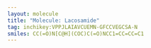 ```yaml
---
layout: molecule
title: "Molecule: Lacosamide"
tag: inchikey:VPPJLAIAVCUEMN-GFCCVEGCSA-N
smiles: CC(=O)N[C@H](COC)C(=O)NCC1=CC=CC=C1
---
```

